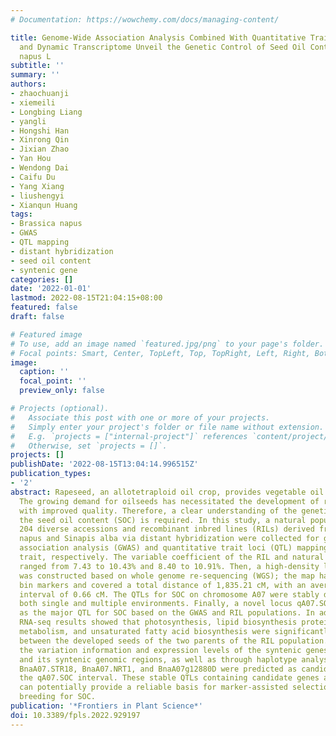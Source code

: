 ```yaml
---
# Documentation: https://wowchemy.com/docs/managing-content/

title: Genome-Wide Association Analysis Combined With Quantitative Trait Loci Mapping
  and Dynamic Transcriptome Unveil the Genetic Control of Seed Oil Content in Brassica
  napus L
subtitle: ''
summary: ''
authors:
- zhaochuanji
- xiemeili
- Longbing Liang
- yangli
- Hongshi Han
- Xinrong Qin
- Jixian Zhao
- Yan Hou
- Wendong Dai
- Caifu Du
- Yang Xiang
- liushengyi
- Xianqun Huang
tags:
- Brassica napus
- GWAS
- QTL mapping
- distant hybridization
- seed oil content
- syntenic gene
categories: []
date: '2022-01-01'
lastmod: 2022-08-15T21:04:15+08:00
featured: false
draft: false

# Featured image
# To use, add an image named `featured.jpg/png` to your page's folder.
# Focal points: Smart, Center, TopLeft, Top, TopRight, Left, Right, BottomLeft, Bottom, BottomRight.
image:
  caption: ''
  focal_point: ''
  preview_only: false

# Projects (optional).
#   Associate this post with one or more of your projects.
#   Simply enter your project's folder or file name without extension.
#   E.g. `projects = ["internal-project"]` references `content/project/deep-learning/index.md`.
#   Otherwise, set `projects = []`.
projects: []
publishDate: '2022-08-15T13:04:14.996515Z'
publication_types:
- '2'
abstract: Rapeseed, an allotetraploid oil crop, provides vegetable oil for human consumption.
  The growing demand for oilseeds has necessitated the development of rapeseed varieties
  with improved quality. Therefore, a clear understanding of the genetic basis underlying
  the seed oil content (SOC) is required. In this study, a natural population comprising
  204 diverse accessions and recombinant inbred lines (RILs) derived from Brassica
  napus and Sinapis alba via distant hybridization were collected for genome-wide
  association analysis (GWAS) and quantitative trait loci (QTL) mapping of the SOC
  trait, respectively. The variable coefficient of the RIL and natural populations
  ranged from 7.43 to 10.43% and 8.40 to 10.91%. Then, a high-density linkage map
  was constructed based on whole genome re-sequencing (WGS); the map harbored 2,799
  bin markers and covered a total distance of 1,835.21 cM, with an average marker
  interval of 0.66 cM. The QTLs for SOC on chromosome A07 were stably detected in
  both single and multiple environments. Finally, a novel locus qA07.SOC was identified
  as the major QTL for SOC based on the GWAS and RIL populations. In addition, the
  RNA-seq results showed that photosynthesis, lipid biosynthesis proteins, fatty acid
  metabolism, and unsaturated fatty acid biosynthesis were significantly different
  between the developed seeds of the two parents of the RIL population. By comparing
  the variation information and expression levels of the syntenic genes within qA07.SOC
  and its syntenic genomic regions, as well as through haplotype analysis via GWAS,
  BnaA07.STR18, BnaA07.NRT1, and BnaA07g12880D were predicted as candidate genes in
  the qA07.SOC interval. These stable QTLs containing candidate genes and haplotypes
  can potentially provide a reliable basis for marker-assisted selection in B. napus
  breeding for SOC.
publication: '*Frontiers in Plant Science*'
doi: 10.3389/fpls.2022.929197
---
```

